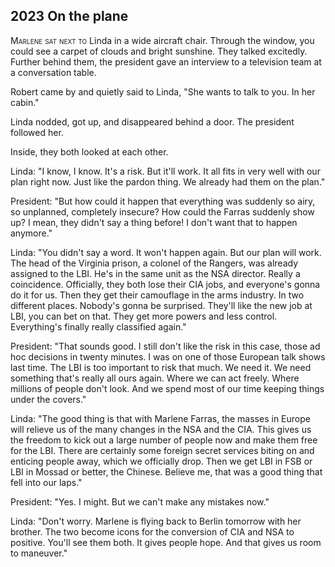 
## **2023** On the plane

<span style="font-variant:small-caps;">Marlene sat next to </span> Linda in a wide aircraft chair.
Through the window, you could see a carpet of clouds and bright sunshine.
They talked excitedly.
Further behind them, the president gave an interview to a television team at a conversation table.

Robert came by and quietly said to Linda, "She wants to talk to you.
In her cabin."

Linda nodded, got up, and disappeared behind a door.
The president followed her.

Inside, they both looked at each other.

Linda: "I know, I know.
It's a risk.
But it'll work.
It all fits in very well with our plan right now.
Just like the pardon thing.
We already had them on the plan."

President: "But how could it happen that everything was suddenly so airy, so unplanned, completely insecure?
How could the Farras suddenly show up?
I mean, they didn't say a thing before!
I don't want that to happen anymore."

Linda: "You didn't say a word.
It won't happen again.
But our plan will work.
The head of the Virginia prison, a colonel of the Rangers, was already assigned to the LBI.
He's in the same unit as the NSA director.
Really a coincidence.
Officially, they both lose their CIA jobs, and everyone's gonna do it for us.
Then they get their camouflage in the arms industry.
In two different places.
Nobody's gonna be surprised.
They'll like the new job at LBI, you can bet on that.
They get more powers and less control.
Everything's finally really classified again."

President: "That sounds good.
I still don't like the risk in this case, those ad hoc decisions in twenty minutes.
I was on one of those European talk shows last time.
The LBI is too important to risk that much.
We need it.
We need something that's really all ours again.
Where we can act freely.
Where millions of people don't look.
And we spend most of our time keeping things under the covers."

Linda: "The good thing is that with Marlene Farras, the masses in Europe will relieve us of the many changes in the NSA and the CIA.
This gives us the freedom to kick out a large number of people now and make them free for the LBI.
There are certainly some foreign secret services biting on and enticing people away, which we officially drop.
Then we get LBI in FSB or LBI in Mossad or better, the Chinese.
Believe me, that was a good thing that fell into our laps."

President: "Yes.
I might.
But we can't make any mistakes now."

Linda: "Don't worry.
Marlene is flying back to Berlin tomorrow with her brother.
The two become icons for the conversion of CIA and NSA to positive.
You'll see them both.
It gives people hope.
And that gives us room to maneuver."

